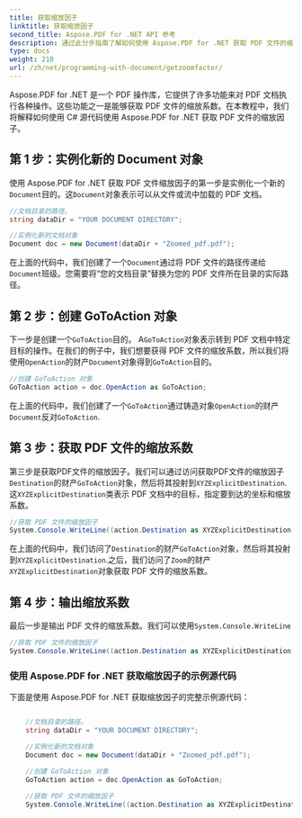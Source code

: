 ```yaml
---
title: 获取缩放因子
linktitle: 获取缩放因子
second_title: Aspose.PDF for .NET API 参考
description: 通过此分步指南了解如何使用 Aspose.PDF for .NET 获取 PDF 文件的缩放系数。
type: docs
weight: 210
url: /zh/net/programming-with-document/getzoomfactor/
---
```

Aspose.PDF for .NET 是一个 PDF 操作库，它提供了许多功能来对 PDF 文档执行各种操作。这些功能之一是能够获取 PDF 文件的缩放系数。在本教程中，我们将解释如何使用 C# 源代码使用 Aspose.PDF for .NET 获取 PDF 文件的缩放因子。


## 第 1 步：实例化新的 Document 对象

使用 Aspose.PDF for .NET 获取 PDF 文件缩放因子的第一步是实例化一个新的`Document`目的。这`Document`对象表示可以从文件或流中加载的 PDF 文档。

```csharp
//文档目录的路径。
string dataDir = "YOUR DOCUMENT DIRECTORY";

//实例化新的文档对象
Document doc = new Document(dataDir + "Zoomed_pdf.pdf");
```

在上面的代码中，我们创建了一个`Document`通过将 PDF 文件的路径传递给`Document`班级。您需要将“您的文档目录”替换为您的 PDF 文件所在目录的实际路径。

## 第 2 步：创建 GoToAction 对象

下一步是创建一个`GoToAction`目的。 A`GoToAction`对象表示转到 PDF 文档中特定目标的操作。在我们的例子中，我们想要获得 PDF 文件的缩放系数，所以我们将使用`OpenAction`的财产`Document`对象得到`GoToAction`目的。

```csharp
//创建 GoToAction 对象
GoToAction action = doc.OpenAction as GoToAction;
```

在上面的代码中，我们创建了一个`GoToAction`通过铸造对象`OpenAction`的财产`Document`反对`GoToAction`.

## 第 3 步：获取 PDF 文件的缩放系数

第三步是获取PDF文件的缩放因子。我们可以通过访问获取PDF文件的缩放因子`Destination`的财产`GoToAction`对象，然后将其投射到`XYZExplicitDestination`.这`XYZExplicitDestination`类表示 PDF 文档中的目标，指定要到达的坐标和缩放系数。

```csharp
//获取 PDF 文件的缩放因子
System.Console.WriteLine((action.Destination as XYZExplicitDestination).Zoom); //文档缩放值；
```

在上面的代码中，我们访问了`Destination`的财产`GoToAction`对象，然后将其投射到`XYZExplicitDestination`.之后，我们访问了`Zoom`的财产`XYZExplicitDestination`对象获取 PDF 文件的缩放系数。

## 第 4 步：输出缩放系数

最后一步是输出 PDF 文件的缩放系数。我们可以使用`System.Console.WriteLine`

```csharp
//获取 PDF 文件的缩放因子
System.Console.WriteLine((action.Destination as XYZExplicitDestination).Zoom); //文档缩放值；
```        

### 使用 Aspose.PDF for .NET 获取缩放因子的示例源代码

下面是使用 Aspose.PDF for .NET 获取缩放因子的完整示例源代码：

```csharp

	//文档目录的路径。
	string dataDir = "YOUR DOCUMENT DIRECTORY";

	//实例化新的文档对象
	Document doc = new Document(dataDir + "Zoomed_pdf.pdf");

	//创建 GoToAction 对象
	GoToAction action = doc.OpenAction as GoToAction;
	
	//获取 PDF 文件的缩放因子
	System.Console.WriteLine((action.Destination as XYZExplicitDestination).Zoom); //文档缩放值；
	
```
